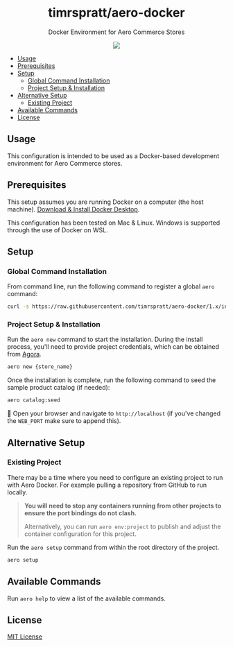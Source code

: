 <h1 align="center">timrspratt/aero-docker</h1>

<div align="center">
  <p>Docker Environment for Aero Commerce Stores</p>
  <a href="https://opensource.org/licenses/MIT" target="_blank"><img src="https://img.shields.io/badge/license-MIT-blue.svg" /></a>
</div>

- [Usage](#usage)
- [Prerequisites](#prerequisites)
- [Setup](#setup)
  - [Global Command Installation](#global-command-installation)
  - [Project Setup & Installation](#project-setup--installation)
- [Alternative Setup](#alternative-setup)
  - [Existing Project](#existing-project)
- [Available Commands](#available-commands)
- [License](#license)

## Usage

This configuration is intended to be used as a Docker-based development environment for Aero Commerce stores.

## Prerequisites

This setup assumes you are running Docker on a computer (the host machine). [Download & Install Docker Desktop](https://www.docker.com/products/docker-desktop).

This configuration has been tested on Mac & Linux. Windows is supported through the use of Docker on WSL.

## Setup

### Global Command Installation

From command line, run the following command to register a global `aero` command:

```bash
curl -s https://raw.githubusercontent.com/timrspratt/aero-docker/1.x/install.sh | bash
```

### Project Setup & Installation

Run the `aero new` command to start the installation.
During the install process, you'll need to provide project credentials, which can be obtained from
[Agora](https://agora.aerocommerce.com/projects).

```bash
aero new {store_name}
```

Once the installation is complete, run the following command to seed the sample product catalog (if needed):

```bash
aero catalog:seed
```

🎉 Open your browser and navigate to `http://localhost` (if you've changed the `WEB_PORT` make sure to append this).

## Alternative Setup

### Existing Project

There may be a time where you need to configure an existing project to run with Aero Docker.
For example pulling a repository from GitHub to run locally.

> **You will need to stop any containers running from other projects to ensure the port bindings do not clash.**
>
> Alternatively, you can run `aero env:project` to publish and adjust the container configuration for this project.

Run the `aero setup` command from within the root directory of the project.

```bash
aero setup
```

## Available Commands

Run `aero help` to view a list of the available commands.

## License

[MIT License](https://opensource.org/licenses/MIT)
